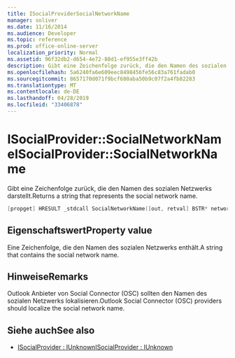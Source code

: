 ```yaml
---
title: ISocialProviderSocialNetworkName
manager: soliver
ms.date: 11/16/2014
ms.audience: Developer
ms.topic: reference
ms.prod: office-online-server
localization_priority: Normal
ms.assetid: 96f32db2-d654-4e72-88d1-ef955e3ff42b
description: Gibt eine Zeichenfolge zurück, die den Namen des sozialen Netzwerks darstellt.
ms.openlocfilehash: 5a6240fa6e609eec8498456fe56c83a761fadab0
ms.sourcegitcommit: 8657170d071f9bcf680aba50b9c07f2a4fb82283
ms.translationtype: MT
ms.contentlocale: de-DE
ms.lasthandoff: 04/28/2019
ms.locfileid: "33406878"
---
```

# <a name="isocialprovidersocialnetworkname"></a><span data-ttu-id="770e9-103">ISocialProvider::SocialNetworkName</span><span class="sxs-lookup"><span data-stu-id="770e9-103">ISocialProvider::SocialNetworkName</span></span>

<span data-ttu-id="770e9-104">Gibt eine Zeichenfolge zurück, die den Namen des sozialen Netzwerks darstellt.</span><span class="sxs-lookup"><span data-stu-id="770e9-104">Returns a string that represents the social network name.</span></span> 
  
```cpp
[propget] HRESULT _stdcall SocialNetworkName([out, retval] BSTR* networkName);
```

## <a name="property-value"></a><span data-ttu-id="770e9-105">Eigenschaftswert</span><span class="sxs-lookup"><span data-stu-id="770e9-105">Property value</span></span>

<span data-ttu-id="770e9-106">Eine Zeichenfolge, die den Namen des sozialen Netzwerks enthält.</span><span class="sxs-lookup"><span data-stu-id="770e9-106">A string that contains the social network name.</span></span>
  
## <a name="remarks"></a><span data-ttu-id="770e9-107">Hinweise</span><span class="sxs-lookup"><span data-stu-id="770e9-107">Remarks</span></span>

<span data-ttu-id="770e9-108">Outlook Anbieter von Social Connector (OSC) sollten den Namen des sozialen Netzwerks lokalisieren.</span><span class="sxs-lookup"><span data-stu-id="770e9-108">Outlook Social Connector (OSC) providers should localize the social network name.</span></span>
  
## <a name="see-also"></a><span data-ttu-id="770e9-109">Siehe auch</span><span class="sxs-lookup"><span data-stu-id="770e9-109">See also</span></span>

- [<span data-ttu-id="770e9-110">ISocialProvider : IUnknown</span><span class="sxs-lookup"><span data-stu-id="770e9-110">ISocialProvider : IUnknown</span></span>](isocialprovideriunknown.md)

